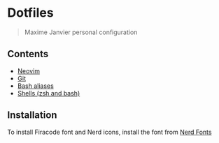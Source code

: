 # Dotfiles

> Maxime Janvier personal configuration

## Contents

- [Neovim](.config/nvim/)
- [Git](.gitconfig)
- [Bash aliases](.bash_aliases)
- [Shells (zsh and bash)](.bashrc)

## Installation

To install Firacode font and Nerd icons, install the font from [Nerd Fonts](https://www.nerdfonts.com/font-downloads)
